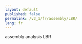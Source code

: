 ```yaml
---
layout: default
published: false
permalink: /v3_1/fr/assembly/LBR/
lang: fr
---
```


assembly analysis LBR
